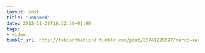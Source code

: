 ```yaml
---
layout: post
title: "unnamed"
date: 2012-11-28T16:52:58+01:00
tags:
- video
tumblr_url: http://fabiantheblind.tumblr.com/post/36741220697/marco-saz
---
```

